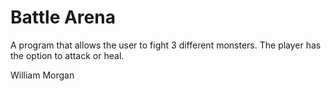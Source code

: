 # Battle Arena

A program that allows the user to fight 3 different monsters. The player has the option to attack or heal.

William Morgan
